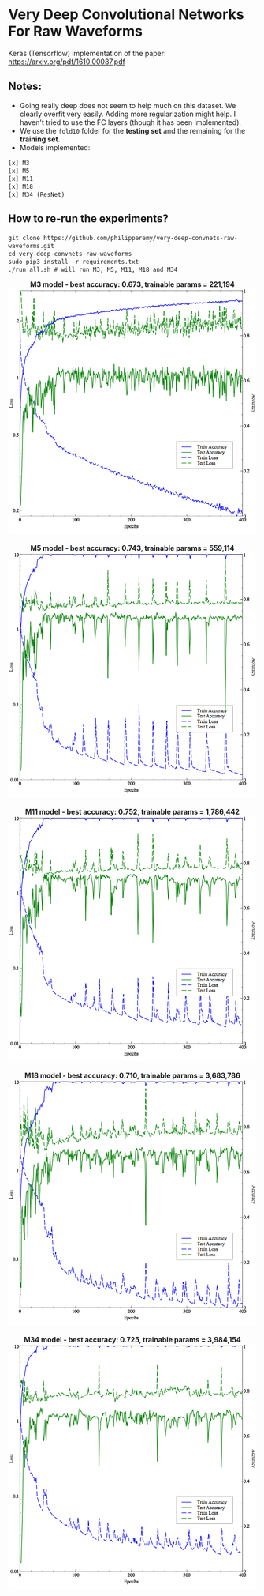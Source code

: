 # Very Deep Convolutional Networks For Raw Waveforms
Keras (Tensorflow) implementation of the paper: https://arxiv.org/pdf/1610.00087.pdf

## Notes:
- Going really deep does not seem to help much on this dataset. We clearly overfit very easily. Adding more regularization might help. I haven't tried to use the FC layers (though it has been implemented).
- We use the `fold10` folder for the **testing set** and the remaining for the **training set**.
- Models implemented:
```
[x] M3
[x] M5
[x] M11
[x] M18
[x] M34 (ResNet)
```

## How to re-run the experiments?
```
git clone https://github.com/philipperemy/very-deep-convnets-raw-waveforms.git
cd very-deep-convnets-raw-waveforms
sudo pip3 install -r requirements.txt
./run_all.sh # will run M3, M5, M11, M18 and M34
```

<div align="center">
  <b>M3 model - best accuracy: 0.673, trainable params = 221,194</b><br>
  <img src="assets/m3.png" width="600"><br><br>
</div>


<div align="center">
  <b>M5 model - best accuracy: 0.743, trainable params = 559,114</b><br>
  <img src="assets/m5.png" width="600"><br><br>
</div>

<div align="center">
  <b>M11 model - best accuracy: 0.752, trainable params = 1,786,442</b><br>
  <img src="assets/m11.png" width="600"><br><br>
</div>

<div align="center">
  <b>M18 model - best accuracy: 0.710, trainable params = 3,683,786</b><br>
  <img src="assets/m18.png" width="600"><br><br>
</div>

<div align="center">
  <b>M34 model - best accuracy: 0.725, trainable params = 3,984,154</b><br>
  <img src="assets/m34.png" width="600"><br><br>
</div>

